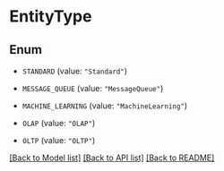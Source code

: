 # EntityType

## Enum


* `STANDARD` (value: `"Standard"`)

* `MESSAGE_QUEUE` (value: `"MessageQueue"`)

* `MACHINE_LEARNING` (value: `"MachineLearning"`)

* `OLAP` (value: `"OLAP"`)

* `OLTP` (value: `"OLTP"`)


[[Back to Model list]](../README.md#documentation-for-models) [[Back to API list]](../README.md#documentation-for-api-endpoints) [[Back to README]](../README.md)


